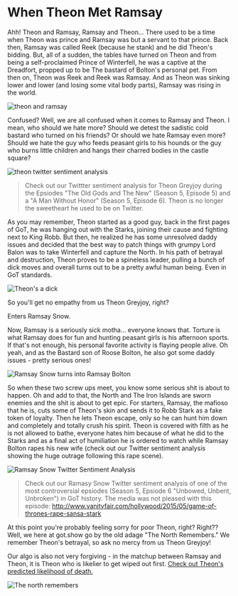 # When Theon Met Ramsay

Ahh! Theon and Ramsay, Ramsay and Theon... There used to be a time when Theon was prince and Ramsay was but a servant to that prince. Back then, Ramsay was called Reek (because he stank) and he did Theon's bidding. But, all of a sudden, the tables have turned on Theon and from being a self-proclaimed Prince of Winterfell, he was a captive at the Dreadfort, propped up to be The bastard of Bolton's personal pet. From then on, Theon was Reek and Reek was Ramsay. And as Theon was sinking lower and lower (and losing some vital body parts), Ramsay was rising in the world.

![theon and ramsay](https://i.ytimg.com/vi/in0eB7N5pNM/maxresdefault.jpg)

Confused? Well, we are all confused when it comes to Ramsay and Theon. I mean, who should we hate more? Should we detest the sadistic cold bastard who turned on his friends? Or should we hate Ramsay even more? Should we hate the guy who feeds peasant girls to his hounds or the guy who burns little children and hangs their charred bodies in the castle square?

![theon twitter sentiment analysis](http://s24.postimg.org/mzxuyzvb9/Thoen_Grey_Joy_Twitter_Analysis.png)
> Check out our Twittter sentiment analysis for Theon Greyjoy during the Epsiodes "The Old Gods and The New" (Season 5, Episode 5) and a "A Man Without Honor" (Season 5, Episode 6). Theon is no longer the sweetheart he used to be on Twitter.

As you may remember, Theon started as a good guy, back in the first pages of GoT, he was hanging out with the Starks, joining their cause and fighting next to King Robb. But then, he realized he has some unresolved daddy issues and decided that the best way to patch things with grumpy Lord Balon was to take Winterfell and capture the North. In his path of betrayal and destruction, Theon proves to be a spineless leader, pulling a bunch of dick moves and overall turns out to be a pretty awful human being. Even in GoT standards.

![Theon's a dick](http://s2.quickmeme.com/img/2e/2ee74af28689001a0f51cdca42a470b6016587131af6614482fc2355a080bef6.jpg)

So you'll get no empathy from us Theon Greyjoy, right? 

Enters Ramsay Snow.

Now, Ramsay is a seriously sick motha... everyone knows that. Torture is what Ramsay does for fun and hunting peasant girls is his afternoon sports. If that's not enough, his personal favorite activity is flaying people alive. Oh yeah, and as the Bastard son of Roose Bolton, he also got some daddy issues - pretty serious ones!

![Ramsay Snow turns into Ramsay Bolton](http://watchersonthewall.com/wp-content/uploads/2015/12/RamsayHonor.jpg)

So when these two screw ups meet, you know some serious shit is about to happen. Oh and add to that, the North and The Iron Islands are sworn enemies and the shit is about to get epic. For starters, Ramsay, the mafioso that he is, cuts some of Theon's skin and sends it to Robb Stark as a fake token of loyalty. Then he lets Theon escape, only so he can hunt him down and completely and totally crush his spirit. Theon is covered with filth as he is not allowed to bathe, everyone hates him because of what he did to the Starks and as a final act of humiliation he is ordered to watch while Ramsay Bolton rapes his new wife (check out our Twitter sentiment analysis showing the huge outrage following this rape scene).

![Ramsay Snow Twitter Sentiment Analysis](http://s28.postimg.org/o7cgf318t/Ramsay_Beds_Sansa.png)
> Check out our Ramasy Snow Twitter sentiment analysis of one of the most controversial epsiodes (Season 5, Epsiode 6 "Unbowed, Unbent, Unbroken") in GoT history. The media was not pleased with this episode:  http://www.vanityfair.com/hollywood/2015/05/game-of-thrones-rape-sansa-stark

At this point you're probably feeling sorry for poor Theon, right? Right?? Well, we here at got.show go by the old adage "The North Remembers." We remember Theon's betrayal, so ask no mercy from us Theon Greyjoy!

Our algo is also not very forgiving - in the matchup between Ramsay and Theon, it is Theon who is likelier to get wiped out first. [Check out Theon's predicted likelihood of death.](https://www.got.show/characters/Theon%20Greyjoy)

![The north remembers](https://i.ytimg.com/vi/cyTWrPKIZns/maxresdefault.jpg)


